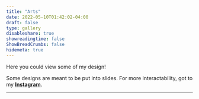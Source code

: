```yaml
---
title: "Arts"
date: 2022-05-10T01:42:02-04:00
draft: false
type: gallery
disableshare: true
showreadingtime: false
ShowBreadCrumbs: false
hidemeta: true
---
```


Here you could view some of my design!

Some designs are meant to be put into slides. For more interactability, got to my [**Instagram**](https://www.instagram.com/brief.look).

---